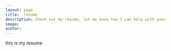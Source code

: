 ```yaml
---
layout: page
title:  resume
description: Check out my resume, let me know how I can help with your technology project?
image:
author:
---
```

this is my resume